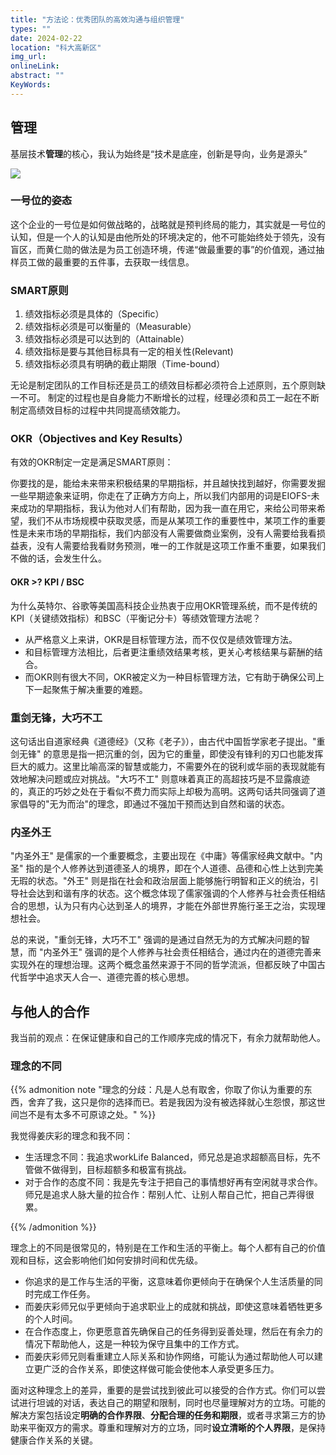 ```yaml
---
title: "方法论：优秀团队的高效沟通与组织管理"
types: ""
date: 2024-02-22
location: "科大高新区"
img_url: 
onlineLink: 
abstract: ""
KeyWords:
---
```


## 管理

基层技术**管理**的核心，我认为始终是“技术是底座，创新是导向，业务是源头”

![](https://pic.shaojiemike.top/shaojiemike/2024/04/75294c255267b669ea9bcfbe70536051.png)

### 一号位的姿态

这个企业的一号位是如何做战略的，战略就是预判终局的能力，其实就是一号位的认知，但是一个人的认知是由他所处的环境决定的，他不可能始终处于领先，没有盲区，而黄仁勋的做法是为员工创造环境，传递“做最重要的事”的价值观，通过抽样员工做的最重要的五件事，去获取一线信息。

### SMART原则

1. 绩效指标必须是具体的（Specific）
2. 绩效指标必须是可以衡量的（Measurable）
3. 绩效指标必须是可以达到的（Attainable）
4. 绩效指标是要与其他目标具有一定的相关性(Relevant)
5. 绩效指标必须具有明确的截止期限（Time-bound）

无论是制定团队的工作目标还是员工的绩效目标都必须符合上述原则，五个原则缺一不可。
制定的过程也是自身能力不断增长的过程，经理必须和员工一起在不断制定高绩效目标的过程中共同提高绩效能力。

### OKR（Objectives and Key Results）

有效的OKR制定一定是满足SMART原则：

你要找的是，能给未来带来积极结果的早期指标，并且越快找到越好，你需要发掘一些早期迹象来证明，你走在了正确方方向上，所以我们内部用的词是EIOFS-未来成功的早期指标，我认为他对人们有帮助，因为我一直在用它，来给公司带来希望，我们不从市场规模中获取灵感，而是从某项工作的重要性中，某项工作的重要性是未来市场的早期指标，我们内部没有人需要做商业案例，没有人需要给我看损益表，没有人需要给我看财务预测，唯一的工作就是这项工作重不重要，如果我们不做的话，会发生什么。

#### OKR >? KPI / BSC

为什么英特尔、谷歌等美国高科技企业热衷于应用OKR管理系统，而不是传统的KPI（关键绩效指标）和BSC（平衡记分卡）等绩效管理方法呢？

* 从严格意义上来讲，OKR是目标管理方法，而不仅仅是绩效管理方法。
* 和目标管理方法相比，后者更注重绩效结果考核，更关心考核结果与薪酬的结合。
* 而OKR则有很大不同，OKR被定义为一种目标管理方法，它有助于确保公司上下一起聚焦于解决重要的难题。


### 重剑无锋，大巧不工

这句话出自道家经典《道德经》（又称《老子》），由古代中国哲学家老子提出。"重剑无锋" 的意思是指一把沉重的剑，因为它的重量，即使没有锋利的刃口也能发挥巨大的威力。这里比喻高深的智慧或能力，不需要外在的锐利或华丽的表现就能有效地解决问题或应对挑战。"大巧不工" 则意味着真正的高超技巧是不显露痕迹的，真正的巧妙之处在于看似不费力而实际上却极为高明。这两句话共同强调了道家倡导的"无为而治"的理念，即通过不强加干预而达到自然和谐的状态。

### 内圣外王

"内圣外王" 是儒家的一个重要概念，主要出现在《中庸》等儒家经典文献中。"内圣" 指的是个人修养达到道德圣人的境界，即在个人道德、品德和心性上达到完美无瑕的状态。"外王" 则是指在社会和政治层面上能够施行明智和正义的统治，引导社会达到和谐有序的状态。这个概念体现了儒家强调的个人修养与社会责任相结合的思想，认为只有内心达到圣人的境界，才能在外部世界施行圣王之治，实现理想社会。

总的来说，"重剑无锋，大巧不工" 强调的是通过自然无为的方式解决问题的智慧，而 "内圣外王" 强调的是个人修养与社会责任相结合，通过内在的道德完善来实现外在的理想治理。这两个概念虽然来源于不同的哲学流派，但都反映了中国古代哲学中追求天人合一、道德完善的核心思想。

## 与他人的合作

我当前的观点：在保证健康和自己的工作顺序完成的情况下，有余力就帮助他人。

### 理念的不同

{{% admonition note "理念的分歧：凡是人总有取舍，你取了你认为重要的东西，舍弃了我，这只是你的选择而已。若是我因为没有被选择就心生怨恨，那这世间岂不是有太多不可原谅之处。" %}}

我觉得姜庆彩的理念和我不同：

* 生活理念不同：我追求workLife Balanced，师兄总是追求超额高目标，先不管做不做得到，目标超额多和极富有挑战。
* 对于合作的态度不同：我是先专注于把自己的事情想好再有空闲就寻求合作。师兄是追求人脉大量的拉合作：帮别人忙、让别人帮自己忙，把自己弄得很累。

{{% /admonition %}}

理念上的不同是很常见的，特别是在工作和生活的平衡上。每个人都有自己的价值观和目标，这会影响他们如何安排时间和优先级。

* 你追求的是工作与生活的平衡，这意味着你更倾向于在确保个人生活质量的同时完成工作任务。
* 而姜庆彩师兄似乎更倾向于追求职业上的成就和挑战，即使这意味着牺牲更多的个人时间。
* 在合作态度上，你更愿意首先确保自己的任务得到妥善处理，然后在有余力的情况下帮助他人，这是一种较为保守且集中的工作方式。
* 而姜庆彩师兄则看重建立人际关系和协作网络，可能认为通过帮助他人可以建立更广泛的合作关系，即使这样做可能会使他本人承受更多压力。

面对这种理念上的差异，重要的是尝试找到彼此可以接受的合作方式。你们可以尝试进行坦诚的对话，表达自己的期望和限制，同时也尽量理解对方的立场。可能的解决方案包括设定**明确的合作界限**、**分配合理的任务和期限**，或者寻求第三方的协助来平衡双方的需求。尊重和理解对方的立场，同时**设立清晰的个人界限**，是保持健康合作关系的关键。